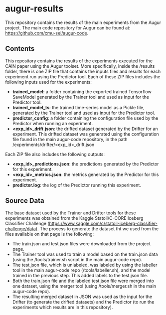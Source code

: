 # augur-results
This repository contains the results of the main experiments from the Augur project. The main code repository for Augur can be found at: https://github.com/cmu-sei/augur-code.

## Contents

This repository contains the results of the experiments executed for the CAIN paper using the Augur toolset. More specifically, inside the /results folder, there is one ZIP file that contains the inputs files and results for each experiment run using the Predictor tool. Each of these ZIP files includes the following inputs used for the experiments:

 - **trained_model**: a folder containing the exported trained Tensorflow SaveModel generated by the Trainer tool and used as input for the Predictor tool.
 - **trained_model_ts**: the trained time-series model as a Pickle file, generated by the Trainer tool and used as input for the Predictor tool.
 - **predictor_config**: a folder containing the configuration file used by the Predictor when running an experiment.
 - **<exp_id>_drift.json**: the drifted dataset generated by the Drifter for an experiment. This drifted dataset was generated using the configuration file found in the main augur-code repository, in the path /experiments/drifter/<exp_id>_drift.json

Each ZIP file also includes the following outputs:
 - **<exp_id>_predictions.json**: the predictions generated by the Predictor for this experiment.
 - **<exp_id>_metrics.json**: the metrics generated by the Predictor for this experiment.
 - **predictor.log**: the log of the Predictor running this experiment.

## Source Data
The base dataset used by the Trainer and Drifter tools for these experiments was obtained from the Kaggle Statoil/C-CORE Iceberg Classifier Challenge (https://www.kaggle.com/c/statoil-iceberg-classifier-challenge/data). The process to generate the dataset tht we used from the files available on that page is the following:

 - The train.json and test.json files were downloaded from the project page.
 - The Trainer tool was used to train a model based on the train.json data (using the /tools/trainer.sh script in the main augur-code repo).
 - The test.json file, which is unlabeled, was labeled by using the labeller tool in the main augur-code repo (/tools/labeller.sh), and the model trained in the previous step. This added labels to the test.json file.
 - Both the train.json file and the labeled test.json file were merged into one dataset, using the merger tool (using /tools/merger.sh in the main augur-code repo).
 - The resulting merged dataset in JSON was used as the input for the Drifter (to generate the drifted datasets) and the Predictor (to run the experiments which results are in this repository).
